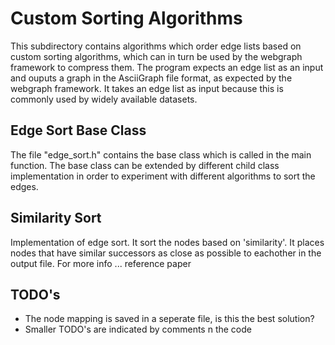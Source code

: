 # Custom Sorting Algorithms

This subdirectory contains algorithms which order edge lists based on custom sorting algorithms, which can in turn be used by the webgraph framework to compress them. The program expects an edge list as an input and ouputs a graph in the AsciiGraph file format, as expected by the webgraph framework. It takes an edge list as input because this is commonly used by widely available datasets.

## Edge Sort Base Class

The file "edge_sort.h" contains the base class which is called in the main function. The base class can be extended by different child class implementation in order to experiment with different algorithms to sort the edges.

## Similarity Sort

Implementation of edge sort. It sort the nodes based on 'similarity'. It places nodes that have similar successors as close as possible to eachother in the output file. For more info ... reference paper

## TODO's

- The node mapping is saved in a seperate file, is this the best solution?
- Smaller TODO's are indicated by comments n the code

